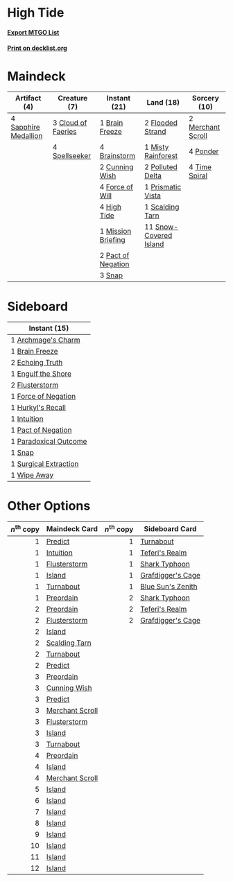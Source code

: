 # High Tide

#### [Export MTGO List](../collection/High%20Tide/High%20Tide.txt)
#### [Print on decklist.org](http://decklist.org/?deckmain=1%09Brain%20Freeze%0A4%09Brainstorm%0A3%09Cloud%20of%20Faeries%0A2%09Cunning%20Wish%0A2%09Flooded%20Strand%0A4%09Force%20of%20Will%0A4%09High%20Tide%0A2%09Merchant%20Scroll%0A1%09Mission%20Briefing%0A1%09Misty%20Rainforest%0A2%09Pact%20of%20Negation%0A2%09Polluted%20Delta%0A4%09Ponder%0A1%09Prismatic%20Vista%0A4%09Sapphire%20Medallion%0A1%09Scalding%20Tarn%0A3%09Snap%0A11%09Snow-Covered%20Island%0A4%09Spellseeker%0A4%09Time%20Spiral&deckside=1%09Archmage's%20Charm%0A1%09Brain%20Freeze%0A2%09Echoing%20Truth%0A1%09Engulf%20the%20Shore%0A2%09Flusterstorm%0A1%09Force%20of%20Negation%0A1%09Hurkyl's%20Recall%0A1%09Intuition%0A1%09Pact%20of%20Negation%0A1%09Paradoxical%20Outcome%0A1%09Snap%0A1%09Surgical%20Extraction%0A1%09Wipe%20Away)
# Maindeck

|                                         Artifact (4)                                          |                                        Creature (7)                                        |                                        Instant (21)                                         |                                            Land (18)                                            |                                       Sorcery (10)                                        |
|-----------------------------------------------------------------------------------------------|--------------------------------------------------------------------------------------------|---------------------------------------------------------------------------------------------|-------------------------------------------------------------------------------------------------|-------------------------------------------------------------------------------------------|
|4 [Sapphire Medallion](http://gatherer.wizards.com/Pages/Card/Details.aspx?multiverseid=389662)|3 [Cloud of Faeries](http://gatherer.wizards.com/Pages/Card/Details.aspx?multiverseid=11588)|1 [Brain Freeze](http://gatherer.wizards.com/Pages/Card/Details.aspx?multiverseid=47599)     |2 [Flooded Strand](http://gatherer.wizards.com/Pages/Card/Details.aspx?multiverseid=405098)      |2 [Merchant Scroll](http://gatherer.wizards.com/Pages/Card/Details.aspx?multiverseid=45275)|
|                                                                                               |4 [Spellseeker](http://gatherer.wizards.com/Pages/Card/Details.aspx?multiverseid=446009)    |4 [Brainstorm](http://gatherer.wizards.com/Pages/Card/Details.aspx?multiverseid=3897)        |1 [Misty Rainforest](http://gatherer.wizards.com/Pages/Card/Details.aspx?multiverseid=405102)    |4 [Ponder](http://gatherer.wizards.com/Pages/Card/Details.aspx?multiverseid=451051)        |
|                                                                                               |                                                                                            |2 [Cunning Wish](http://gatherer.wizards.com/Pages/Card/Details.aspx?multiverseid=34400)     |2 [Polluted Delta](http://gatherer.wizards.com/Pages/Card/Details.aspx?multiverseid=405104)      |4 [Time Spiral](http://gatherer.wizards.com/Pages/Card/Details.aspx?multiverseid=10423)    |
|                                                                                               |                                                                                            |4 [Force of Will](http://gatherer.wizards.com/Pages/Card/Details.aspx?multiverseid=3107)     |1 [Prismatic Vista](http://gatherer.wizards.com/Pages/Card/Details.aspx?multiverseid=464193)     |                                                                                           |
|                                                                                               |                                                                                            |4 [High Tide](http://gatherer.wizards.com/Pages/Card/Details.aspx?multiverseid=1873)         |1 [Scalding Tarn](http://gatherer.wizards.com/Pages/Card/Details.aspx?multiverseid=405107)       |                                                                                           |
|                                                                                               |                                                                                            |1 [Mission Briefing](http://gatherer.wizards.com/Pages/Card/Details.aspx?multiverseid=452794)|11 [Snow-Covered Island](http://gatherer.wizards.com/Pages/Card/Details.aspx?multiverseid=121130)|                                                                                           |
|                                                                                               |                                                                                            |2 [Pact of Negation](http://gatherer.wizards.com/Pages/Card/Details.aspx?multiverseid=442057)|                                                                                                 |                                                                                           |
|                                                                                               |                                                                                            |3 [Snap](http://gatherer.wizards.com/Pages/Card/Details.aspx?multiverseid=426582)            |                                                                                                 |                                                                                           |


# Sideboard

|                                          Instant (15)                                          |
|------------------------------------------------------------------------------------------------|
|1 [Archmage's Charm](http://gatherer.wizards.com/Pages/Card/Details.aspx?multiverseid=463989)   |
|1 [Brain Freeze](http://gatherer.wizards.com/Pages/Card/Details.aspx?multiverseid=47599)        |
|2 [Echoing Truth](http://gatherer.wizards.com/Pages/Card/Details.aspx?multiverseid=405212)      |
|1 [Engulf the Shore](http://gatherer.wizards.com/Pages/Card/Details.aspx?multiverseid=438445)   |
|2 [Flusterstorm](http://gatherer.wizards.com/Pages/Card/Details.aspx?multiverseid=228255)       |
|1 [Force of Negation](http://gatherer.wizards.com/Pages/Card/Details.aspx?multiverseid=464001)  |
|1 [Hurkyl's Recall](http://gatherer.wizards.com/Pages/Card/Details.aspx?multiverseid=135260)    |
|1 [Intuition](http://gatherer.wizards.com/Pages/Card/Details.aspx?multiverseid=4707)            |
|1 [Pact of Negation](http://gatherer.wizards.com/Pages/Card/Details.aspx?multiverseid=442057)   |
|1 [Paradoxical Outcome](http://gatherer.wizards.com/Pages/Card/Details.aspx?multiverseid=417633)|
|1 [Snap](http://gatherer.wizards.com/Pages/Card/Details.aspx?multiverseid=426582)               |
|1 [Surgical Extraction](http://gatherer.wizards.com/Pages/Card/Details.aspx?multiverseid=397706)|
|1 [Wipe Away](http://gatherer.wizards.com/Pages/Card/Details.aspx?multiverseid=118911)          |


# Other Options

|*n*<sup>th</sup> copy|                                      Maindeck Card                                      |*n*<sup>th</sup> copy|                                       Sideboard Card                                       |
|--------------------:|-----------------------------------------------------------------------------------------|--------------------:|--------------------------------------------------------------------------------------------|
|                    1|[Predict](http://gatherer.wizards.com/Pages/Card/Details.aspx?multiverseid=451053)       |                    1|[Turnabout](http://gatherer.wizards.com/Pages/Card/Details.aspx?multiverseid=5728)          |
|                    1|[Intuition](http://gatherer.wizards.com/Pages/Card/Details.aspx?multiverseid=4707)       |                    1|[Teferi's Realm](http://gatherer.wizards.com/Pages/Card/Details.aspx?multiverseid=3651)     |
|                    1|[Flusterstorm](http://gatherer.wizards.com/Pages/Card/Details.aspx?multiverseid=228255)  |                    1|[Shark Typhoon](http://gatherer.wizards.com/Pages/Card/Details.aspx?multiverseid=479587)    |
|                    1|[Island](http://gatherer.wizards.com/Pages/Card/Details.aspx?multiverseid=439857)        |                    1|[Grafdigger's Cage](http://gatherer.wizards.com/Pages/Card/Details.aspx?multiverseid=278452)|
|                    1|[Turnabout](http://gatherer.wizards.com/Pages/Card/Details.aspx?multiverseid=5728)       |                    1|[Blue Sun's Zenith](http://gatherer.wizards.com/Pages/Card/Details.aspx?multiverseid=442033)|
|                    1|[Preordain](http://gatherer.wizards.com/Pages/Card/Details.aspx?multiverseid=405347)     |                    2|[Shark Typhoon](http://gatherer.wizards.com/Pages/Card/Details.aspx?multiverseid=479587)    |
|                    2|[Preordain](http://gatherer.wizards.com/Pages/Card/Details.aspx?multiverseid=405347)     |                    2|[Teferi's Realm](http://gatherer.wizards.com/Pages/Card/Details.aspx?multiverseid=3651)     |
|                    2|[Flusterstorm](http://gatherer.wizards.com/Pages/Card/Details.aspx?multiverseid=228255)  |                    2|[Grafdigger's Cage](http://gatherer.wizards.com/Pages/Card/Details.aspx?multiverseid=278452)|
|                    2|[Island](http://gatherer.wizards.com/Pages/Card/Details.aspx?multiverseid=439857)        |                     |                                                                                            |
|                    2|[Scalding Tarn](http://gatherer.wizards.com/Pages/Card/Details.aspx?multiverseid=405107) |                     |                                                                                            |
|                    2|[Turnabout](http://gatherer.wizards.com/Pages/Card/Details.aspx?multiverseid=5728)       |                     |                                                                                            |
|                    2|[Predict](http://gatherer.wizards.com/Pages/Card/Details.aspx?multiverseid=451053)       |                     |                                                                                            |
|                    3|[Preordain](http://gatherer.wizards.com/Pages/Card/Details.aspx?multiverseid=405347)     |                     |                                                                                            |
|                    3|[Cunning Wish](http://gatherer.wizards.com/Pages/Card/Details.aspx?multiverseid=34400)   |                     |                                                                                            |
|                    3|[Predict](http://gatherer.wizards.com/Pages/Card/Details.aspx?multiverseid=451053)       |                     |                                                                                            |
|                    3|[Merchant Scroll](http://gatherer.wizards.com/Pages/Card/Details.aspx?multiverseid=45275)|                     |                                                                                            |
|                    3|[Flusterstorm](http://gatherer.wizards.com/Pages/Card/Details.aspx?multiverseid=228255)  |                     |                                                                                            |
|                    3|[Island](http://gatherer.wizards.com/Pages/Card/Details.aspx?multiverseid=439857)        |                     |                                                                                            |
|                    3|[Turnabout](http://gatherer.wizards.com/Pages/Card/Details.aspx?multiverseid=5728)       |                     |                                                                                            |
|                    4|[Preordain](http://gatherer.wizards.com/Pages/Card/Details.aspx?multiverseid=405347)     |                     |                                                                                            |
|                    4|[Island](http://gatherer.wizards.com/Pages/Card/Details.aspx?multiverseid=439857)        |                     |                                                                                            |
|                    4|[Merchant Scroll](http://gatherer.wizards.com/Pages/Card/Details.aspx?multiverseid=45275)|                     |                                                                                            |
|                    5|[Island](http://gatherer.wizards.com/Pages/Card/Details.aspx?multiverseid=439857)        |                     |                                                                                            |
|                    6|[Island](http://gatherer.wizards.com/Pages/Card/Details.aspx?multiverseid=439857)        |                     |                                                                                            |
|                    7|[Island](http://gatherer.wizards.com/Pages/Card/Details.aspx?multiverseid=439857)        |                     |                                                                                            |
|                    8|[Island](http://gatherer.wizards.com/Pages/Card/Details.aspx?multiverseid=439857)        |                     |                                                                                            |
|                    9|[Island](http://gatherer.wizards.com/Pages/Card/Details.aspx?multiverseid=439857)        |                     |                                                                                            |
|                   10|[Island](http://gatherer.wizards.com/Pages/Card/Details.aspx?multiverseid=439857)        |                     |                                                                                            |
|                   11|[Island](http://gatherer.wizards.com/Pages/Card/Details.aspx?multiverseid=439857)        |                     |                                                                                            |
|                   12|[Island](http://gatherer.wizards.com/Pages/Card/Details.aspx?multiverseid=439857)        |                     |                                                                                            |

